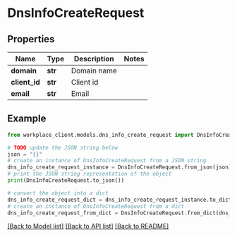# DnsInfoCreateRequest


## Properties

Name | Type | Description | Notes
------------ | ------------- | ------------- | -------------
**domain** | **str** | Domain name | 
**client_id** | **str** | Client id | 
**email** | **str** | Email | 

## Example

```python
from workplace_client.models.dns_info_create_request import DnsInfoCreateRequest

# TODO update the JSON string below
json = "{}"
# create an instance of DnsInfoCreateRequest from a JSON string
dns_info_create_request_instance = DnsInfoCreateRequest.from_json(json)
# print the JSON string representation of the object
print(DnsInfoCreateRequest.to_json())

# convert the object into a dict
dns_info_create_request_dict = dns_info_create_request_instance.to_dict()
# create an instance of DnsInfoCreateRequest from a dict
dns_info_create_request_from_dict = DnsInfoCreateRequest.from_dict(dns_info_create_request_dict)
```
[[Back to Model list]](../README.md#documentation-for-models) [[Back to API list]](../README.md#documentation-for-api-endpoints) [[Back to README]](../README.md)


